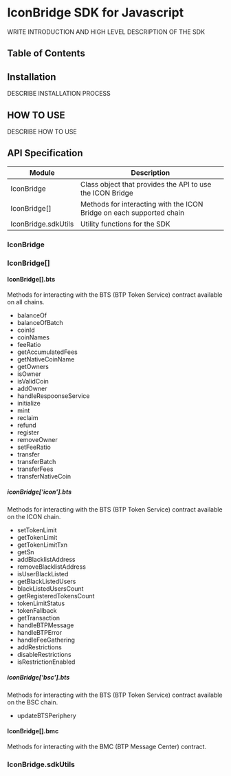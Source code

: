 # IconBridge SDK for Javascript

WRITE INTRODUCTION AND HIGH LEVEL DESCRIPTION OF THE SDK

## Table of Contents

## Installation

DESCRIBE INSTALLATION PROCESS

## HOW TO USE

DESCRIBE HOW TO USE

## API Specification

|Module | Description|
|-------|------------|
|IconBridge | Class object that provides the API to use the ICON Bridge |
|IconBridge[<CHAIN>] | Methods for interacting with the ICON Bridge on each supported chain |
|IconBridge.sdkUtils | Utility functions for the SDK |

### IconBridge

### IconBridge[<CHAIN>]

#### IconBridge[<CHAIN>].bts

Methods for interacting with the BTS (BTP Token Service) contract available on all chains.

* balanceOf
* balanceOfBatch
* coinId
* coinNames
* feeRatio
* getAccumulatedFees
* getNativeCoinName
* getOwners
* isOwner
* isValidCoin
* addOwner
* handleRespoonseService
* initialize
* mint
* reclaim
* refund
* register
* removeOwner
* setFeeRatio
* transfer
* transferBatch
* transferFees
* transferNativeCoin

##### iconBridge['icon'].bts

Methods for interacting with the BTS (BTP Token Service) contract available on the ICON chain.

* setTokenLimit
* getTokenLimit
* getTokenLimitTxn
* getSn
* addBlacklistAddress
* removeBlacklistAddress
* isUserBlackListed
* getBlackListedUsers
* blackListedUsersCount
* getRegisteredTokensCount
* tokenLimitStatus
* tokenFallback
* getTransaction
* handleBTPMessage
* handleBTPError
* handleFeeGathering
* addRestrictions
* disableRestrictions
* isRestrictionEnabled

##### iconBridge['bsc'].bts

Methods for interacting with the BTS (BTP Token Service) contract available on the BSC chain.

* updateBTSPeriphery

#### IconBridge[<CHAIN>].bmc

Methods for interacting with the BMC (BTP Message Center) contract.

### IconBridge.sdkUtils
